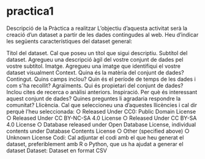 # practica1
Descripció​ ​de​ ​la​ ​Pràctica​ ​a​ ​realitzar L’objectiu d’aquesta activitat serà la creació d’un dataset a partir de les dades contingudes al web. Heu d’indicar les següents característiques del dataset general:

Títol del dataset. Cal que poseu un títol que sigui descriptiu.
Subtítol del dataset. Agregueu una descripció àgil del vostre conjunt de dades pel vostre subtítol.
Imatge. Agregueu una imatge que identifiqui el vostre dataset visualment
Context. Quina és la matèria del conjunt de dades?
Contingut. Quins camps inclou? Quin és el període de temps de les dades i com s'ha recollit?
Agraïments. Qui és propietari del conjunt de dades? Inclou cites de recerca o anàlisi anteriors.
Inspiració. Per què és interessant aquest conjunt de dades? Quines preguntes li agradaria respondre la comunitat?
Llicència. Cal que seleccioneu una d’aquestes llicències i cal dir perquè l’heu seleccionada: ○ Released Under CC0: Public Domain License ○ Released Under CC BY-NC-SA 4.0 License ○ Released Under CC BY-SA 4.0 License ○ Database released under Open Database License, individual contents under Database Contents License ○ Other (specified above) ○ Unknown License
Codi: Cal adjuntar el codi amb el que heu generat el dataset, preferiblement amb R o Python, que us ha ajudat a generar el dataset
Dataset: Dataset en format CSV
